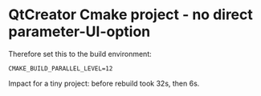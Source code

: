 # QtCreator Cmake project - no direct parameter-UI-option
Therefore set this to the build environment:
```
CMAKE_BUILD_PARALLEL_LEVEL=12
```

Impact for a tiny project: before rebuild took 32s, then 6s.
